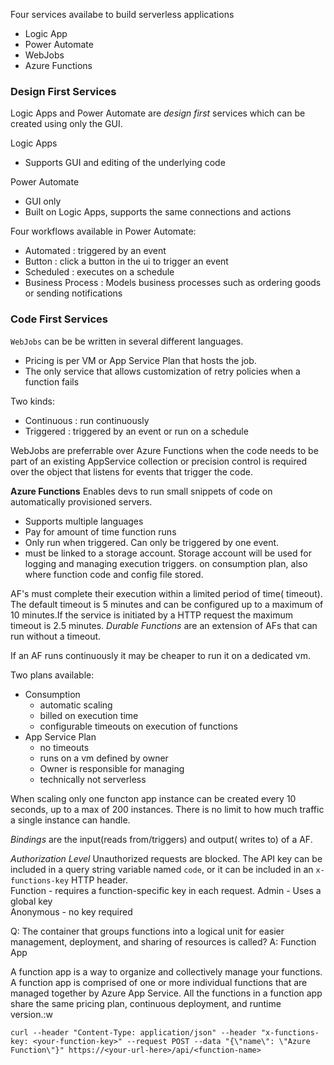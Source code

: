 Four services availabe to build serverless applications
- Logic App
- Power Automate
- WebJobs
- Azure Functions

### Design First Services
Logic Apps and Power Automate are *design first* services which can be created using only the GUI.

Logic Apps
- Supports GUI and editing of the underlying code

Power Automate
- GUI only
- Built on Logic Apps, supports the same connections and actions

Four workflows available in Power Automate:  
- Automated : triggered by an event
- Button : click a button in the ui to trigger an event
- Scheduled : executes on a schedule
- Business Process : Models business processes such as ordering goods or sending notifications

### Code First Services

`WebJobs` can be be written in several different languages.
- Pricing is per VM or App Service Plan that hosts the job.
- The only service that allows customization of retry policies when a function fails

Two kinds: 
- Continuous : run continuously
- Triggered : triggered by an event or run on a schedule

WebJobs are preferrable over Azure Functions when the code needs to be part of an existing AppService collection or precision control is required over the object that listens for events that trigger the code.

**Azure Functions**
Enables devs to run small snippets of code on automatically provisioned servers. 
- Supports multiple languages
- Pay  for amount of time function runs
- Only run when triggered. Can only be triggered by one event.
- must be linked to a storage account. Storage account will be used for logging and managing execution triggers. on consumption plan, also where function code and config file stored.

AF's must complete their execution within a limited period of time( timeout). The default timeout is 5 minutes and can be configured up to a maximum of 10 minutes.If the service is initiated by a HTTP request the maximum timeout is 2.5 minutes. *Durable Functions* are an extension of AFs that can run without a timeout.

If an AF runs continuously it may be cheaper to run it on a dedicated vm.

Two plans available:
- Consumption
    + automatic scaling
    + billed on execution time
    + configurable timeouts on execution of functions
- App Service Plan
    + no timeouts
    + runs on a vm defined by owner
    + Owner is responsible for managing
    + technically not serverless

When scaling only one functon app instance can be created every 10 seconds, up to a max of 200 instances. 
There is no limit to how much traffic a single instance can handle.

*Bindings* are the input(reads from/triggers) and output( writes to) of a AF. 

*Authorization Level*
Unauthorized requests are blocked. The API key can be included in a query string variable named `code`, or it can be included in an `x-functions-key` HTTP header.  
Function - requires a function-specific key in each request. 
Admin - Uses a global key  
Anonymous - no key required  


Q: The container that groups functions into a logical unit for easier management, deployment, and sharing of resources is called?
A: Function App

A function app is a way to organize and collectively manage your functions. A function app is comprised of one or more individual functions that are managed together by Azure App Service. All the functions in a function app share the same pricing plan, continuous deployment, and runtime version.:w


```curl --header "Content-Type: application/json" --header "x-functions-key: <your-function-key>" --request POST --data "{\"name\": \"Azure Function\"}" https://<your-url-here>/api/<function-name> ```


